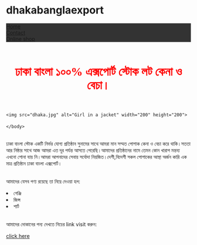 # dhakabanglaexport
<!DOCTYPE html>
<html>
<head>
<style>
ul {
  list-style-type: none;
  margin: 0;
  padding: 0;
  overflow: hidden;
  background-color: #333;
}

li {
  float: left;
}

li a {
  display: block;
  color: white;
  text-align: center;
  padding: 14px 16px;
  text-decoration: none;
}

li a:hover:not(.active) {
  background-color: #111;
}

.active {
  background-color: #04AA6D;
}
</style>
</head>
<body>

<ul>
  <li><a class="active" href="#home">Home</a></li>
  
  <li><a href="https://atikblog.github.io/bazar3/">Contact</a></li>
  <li><a href="https://atikblog.github.io/online-shoping/">Online shop</a></li>
</ul>

</body>
<font size="3" Face="New Time Roman" Color="red"> 
    <center><br><h1>ঢাকা বাংলা ১০০% এক্সপোর্ট স্টোক লট কেনা ও বেচা।</h1><br></center>
  </font>
  </head> 
  <body>

    
    <img src="dhaka.jpg" alt="Girl in a jacket" width="200" height="200">
    
    </body>
    
        
    




  <br><p1>ঢাকা বাংলা স্টোক একটি নির্ভর যোগ্য প্রতিষ্ঠান সুনামের সাথে আমরা মান সম্মত পোশাক কেনা ও বেচা করে থাকি।সততা আর নিষ্ঠার সাথে আজ আমরা এত দূর পর্যন্ত আসতে পেরেছি।আমাদের প্রতিষ্ঠানের নামে তেমন কোন খারাপ মন্তব্য এখনো শোনা যায় নি।আমরা আপনাদের সেবায় সর্বোদা নিয়জিত।দেশী,বিদেশী সকল পোশাকের আস্থা অর্জন কারি এক মাত্র প্রতিষ্ঠান ঢাকা বাংলা এক্সপোর্ট।</p1></br>

  <br>আমাদের যেসব পণ্য রয়েছে তা নিম্নে দেওয়া হল:</br>
  <li>গেঞ্জি</li> 
  <li>জিন্স</li> 
  <li>শার্ট</li> 

<br>
<p style="text-align:left">  <p2>আমাদের দোকানের পন্য দেখতে নিচের link visit করুন: </p2></br></p>
 
   <a href= 
  "https://atikblog.github.io/online-shoping/"> click here </a>
  </br>





</html>


